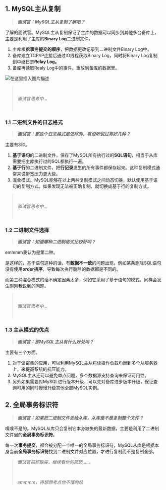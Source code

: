 ## 1. MySQL主从复制

> ***面试官：MySQL主从复制了解吧？***

了解的面试官。MySQL主从复制保证了主库的数据可以同步到其他多台备库上，主要是利用了主库的**Binary Log**二进制文件。

1. 主库根据**事务提交的顺序**，把数据更改记录到二进制文件Binary Log中。
2. 备库建立TCP/IP连接后通过IO线程获取Binary Log，同时将Binary Log复制到中继日志**Relay Log。**
3. 备库再读取Realy Log中的事件，重放到备库的数据里。

![在这里插入图片描述](https://img-blog.csdnimg.cn/direct/a17801d54fb9409bbfd00e7010545ebe.png#pic_center)

> <br/>
>
> *面试官思考中…*
>
> <br/>

### 1.1 二进制文件的日志格式

> ***面试官：那这个日志格式是怎样的，有没听说过有好几种？***

主要有3种。

1. **基于语句**的二进制文件，保存了MySQL所有执行过的**SQL语句**，相当于从库需要把主库执行过的SQL都执行一遍。
2. **基于行**的二进制文件，把**行记录**发生的所有事件都保存起来。这种复制模式通常来说带宽压力更大些。
3. 混合模式。MySQL能够在以上两种复制模式之间动态切换，默认使用基于语句的复制方式，如果发现无法被正确复制，就切换成基于行的复制方式。

> <br/>
>
> *面试官思考中…*
>
> <br/>

### 1.2 二进制文件选择

> ***面试官：知道哪种二进制格式比较好吗？***

emmmm我认为是第二种。

是这样的，基于语句这种的话，有**数据不一致**的问题出现，例如某条删除SQL语句没有使用**order排序**，导致每次执行删除的数据都是不同的。

而第三种混合模式的话不确定因素太多，例如它采用了基于语句的模式，同样会发生刚刚我说到的问题。

> <br/>
>
> *面试官思考中…*
>
> <br/>

### 1.3 主从模式的优点

> ***面试官：那MySQL主从有什么好处吗？***

主要有三个方面。

1. 对于读密集的应用，可以利用MySQL主从将读操作负载均衡到多个从服务器上，来提高系统的抗压能力。
2. MySQL主从还可以避免单点问题，多个数据源支持查询来保证可用性。
3. 另外如果需要对MySQL进行版本升级，可以先对备库进步版本升级，保证查询可用的同时慢慢升级其他全部MySQL实例。



## 2. 全局事务标识符

> ***面试官：如果把二进制文件丢给从库，从库是不是复制整个文件？***

噢噢不是的。MySQL从库只会复制它本身缺失的最新数据，主要是利用了二进制文件里的**全局事务标识符**。

每一次**事务提交**，都会被分配一个唯一的全局事务标识符，MySQL从库是根据本身当前**全局事务标识符**找到二进制文件对应位置，才进行复制而不是复制全部。

> *面试官抓抓脑袋，继续看你的简历......*
>
> <br/>
>
> *emmmm，得想想考点你不懂的😰*
